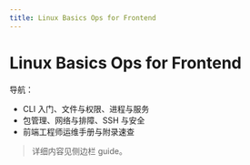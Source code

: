 ```yaml
---
title: Linux Basics Ops for Frontend
---
```


# Linux Basics Ops for Frontend

导航：
- CLI 入门、文件与权限、进程与服务
- 包管理、网络与排障、SSH 与安全
- 前端工程师运维手册与附录速查

> 详细内容见侧边栏 guide。